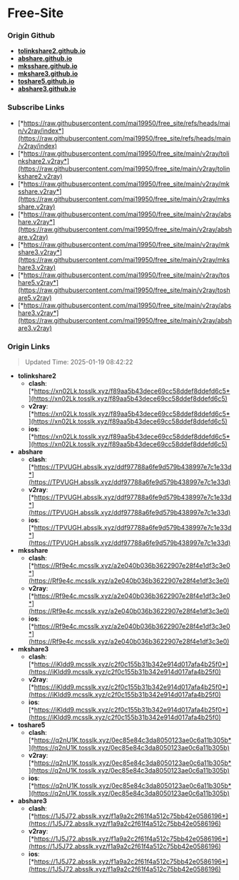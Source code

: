 # Free-Site

### Origin Github

- [**tolinkshare2.github.io**](https://github.com/tolinkshare2/tolinkshare2.github.io)
- [**abshare.github.io**](https://github.com/abshare/abshare.github.io)
- [**mksshare.github.io**](https://github.com/mksshare/mksshare.github.io)
- [**mkshare3.github.io**](https://github.com/mkshare3/mkshare3.github.io)
- [**toshare5.github.io**](https://github.com/toshare5/toshare5.github.io)
- [**abshare3.github.io**](https://github.com/abshare3/abshare3.github.io)

### Subscribe Links

- [*https://raw.githubusercontent.com/mai19950/free_site/refs/heads/main/v2ray/index*](https://raw.githubusercontent.com/mai19950/free_site/refs/heads/main/v2ray/index)
- [*https://raw.githubusercontent.com/mai19950/free_site/main/v2ray/tolinkshare2.v2ray*](https://raw.githubusercontent.com/mai19950/free_site/main/v2ray/tolinkshare2.v2ray)
- [*https://raw.githubusercontent.com/mai19950/free_site/main/v2ray/mksshare.v2ray*](https://raw.githubusercontent.com/mai19950/free_site/main/v2ray/mksshare.v2ray)
- [*https://raw.githubusercontent.com/mai19950/free_site/main/v2ray/abshare.v2ray*](https://raw.githubusercontent.com/mai19950/free_site/main/v2ray/abshare.v2ray)
- [*https://raw.githubusercontent.com/mai19950/free_site/main/v2ray/mkshare3.v2ray*](https://raw.githubusercontent.com/mai19950/free_site/main/v2ray/mkshare3.v2ray)
- [*https://raw.githubusercontent.com/mai19950/free_site/main/v2ray/toshare5.v2ray*](https://raw.githubusercontent.com/mai19950/free_site/main/v2ray/toshare5.v2ray)
- [*https://raw.githubusercontent.com/mai19950/free_site/main/v2ray/abshare3.v2ray*](https://raw.githubusercontent.com/mai19950/free_site/main/v2ray/abshare3.v2ray)

### Origin Links

> Updated Time: 2025-01-19 08:42:22

- **tolinkshare2**
  - **clash**: [*https://xn02Lk.tosslk.xyz/f89aa5b43dece69cc58ddef8ddefd6c5*](https://xn02Lk.tosslk.xyz/f89aa5b43dece69cc58ddef8ddefd6c5)
  - **v2ray**: [*https://xn02Lk.tosslk.xyz/f89aa5b43dece69cc58ddef8ddefd6c5*](https://xn02Lk.tosslk.xyz/f89aa5b43dece69cc58ddef8ddefd6c5)
  - **ios**: [*https://xn02Lk.tosslk.xyz/f89aa5b43dece69cc58ddef8ddefd6c5*](https://xn02Lk.tosslk.xyz/f89aa5b43dece69cc58ddef8ddefd6c5)
- **abshare**
  - **clash**: [*https://TPVUGH.absslk.xyz/ddf97788a6fe9d579b438997e7c1e33d*](https://TPVUGH.absslk.xyz/ddf97788a6fe9d579b438997e7c1e33d)
  - **v2ray**: [*https://TPVUGH.absslk.xyz/ddf97788a6fe9d579b438997e7c1e33d*](https://TPVUGH.absslk.xyz/ddf97788a6fe9d579b438997e7c1e33d)
  - **ios**: [*https://TPVUGH.absslk.xyz/ddf97788a6fe9d579b438997e7c1e33d*](https://TPVUGH.absslk.xyz/ddf97788a6fe9d579b438997e7c1e33d)
- **mksshare**
  - **clash**: [*https://Rf9e4c.mcsslk.xyz/a2e040b036b3622907e28f4e1df3c3e0*](https://Rf9e4c.mcsslk.xyz/a2e040b036b3622907e28f4e1df3c3e0)
  - **v2ray**: [*https://Rf9e4c.mcsslk.xyz/a2e040b036b3622907e28f4e1df3c3e0*](https://Rf9e4c.mcsslk.xyz/a2e040b036b3622907e28f4e1df3c3e0)
  - **ios**: [*https://Rf9e4c.mcsslk.xyz/a2e040b036b3622907e28f4e1df3c3e0*](https://Rf9e4c.mcsslk.xyz/a2e040b036b3622907e28f4e1df3c3e0)
- **mkshare3**
  - **clash**: [*https://iKldd9.mcsslk.xyz/c2f0c155b31b342e914d017afa4b25f0*](https://iKldd9.mcsslk.xyz/c2f0c155b31b342e914d017afa4b25f0)
  - **v2ray**: [*https://iKldd9.mcsslk.xyz/c2f0c155b31b342e914d017afa4b25f0*](https://iKldd9.mcsslk.xyz/c2f0c155b31b342e914d017afa4b25f0)
  - **ios**: [*https://iKldd9.mcsslk.xyz/c2f0c155b31b342e914d017afa4b25f0*](https://iKldd9.mcsslk.xyz/c2f0c155b31b342e914d017afa4b25f0)
- **toshare5**
  - **clash**: [*https://q2nU1K.tosslk.xyz/0ec85e84c3da8050123ae0c6a11b305b*](https://q2nU1K.tosslk.xyz/0ec85e84c3da8050123ae0c6a11b305b)
  - **v2ray**: [*https://q2nU1K.tosslk.xyz/0ec85e84c3da8050123ae0c6a11b305b*](https://q2nU1K.tosslk.xyz/0ec85e84c3da8050123ae0c6a11b305b)
  - **ios**: [*https://q2nU1K.tosslk.xyz/0ec85e84c3da8050123ae0c6a11b305b*](https://q2nU1K.tosslk.xyz/0ec85e84c3da8050123ae0c6a11b305b)
- **abshare3**
  - **clash**: [*https://1J5J72.absslk.xyz/f1a9a2c2f61f4a512c75bb42e0586196*](https://1J5J72.absslk.xyz/f1a9a2c2f61f4a512c75bb42e0586196)
  - **v2ray**: [*https://1J5J72.absslk.xyz/f1a9a2c2f61f4a512c75bb42e0586196*](https://1J5J72.absslk.xyz/f1a9a2c2f61f4a512c75bb42e0586196)
  - **ios**: [*https://1J5J72.absslk.xyz/f1a9a2c2f61f4a512c75bb42e0586196*](https://1J5J72.absslk.xyz/f1a9a2c2f61f4a512c75bb42e0586196)
